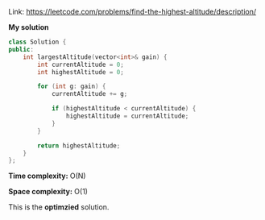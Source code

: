 Link: https://leetcode.com/problems/find-the-highest-altitude/description/

**My solution**

```cpp
class Solution {
public:
    int largestAltitude(vector<int>& gain) {
        int currentAltitude = 0;
        int highestAltitude = 0;

        for (int g: gain) {
            currentAltitude += g;

            if (highestAltitude < currentAltitude) {
                highestAltitude = currentAltitude;
            }
        }

        return highestAltitude;
    }
};
```

**Time complexity:** O(N)

**Space complexity:** O(1)

This is the **optimzied** solution.